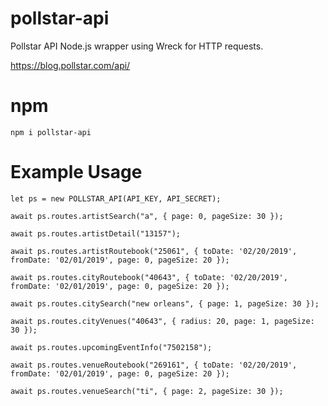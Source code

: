 # pollstar-api

Pollstar API Node.js wrapper using Wreck for HTTP requests.

https://blog.pollstar.com/api/

# npm

`npm i pollstar-api`

# Example Usage

    let ps = new POLLSTAR_API(API_KEY, API_SECRET);

    await ps.routes.artistSearch("a", { page: 0, pageSize: 30 });

    await ps.routes.artistDetail("13157");

    await ps.routes.artistRoutebook("25061", { toDate: '02/20/2019', fromDate: '02/01/2019', page: 0, pageSize: 20 });

    await ps.routes.cityRoutebook("40643", { toDate: '02/20/2019', fromDate: '02/01/2019', page: 0, pageSize: 20 });

    await ps.routes.citySearch("new orleans", { page: 1, pageSize: 30 });

    await ps.routes.cityVenues("40643", { radius: 20, page: 1, pageSize: 30 });

    await ps.routes.upcomingEventInfo("7502158");

    await ps.routes.venueRoutebook("269161", { toDate: '02/20/2019', fromDate: '02/01/2019', page: 0, pageSize: 20 });
    
    await ps.routes.venueSearch("ti", { page: 2, pageSize: 30 });